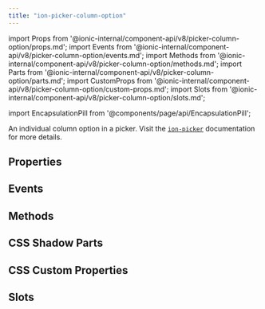 ```yaml
---
title: "ion-picker-column-option"
---
```

import Props from '@ionic-internal/component-api/v8/picker-column-option/props.md';
import Events from '@ionic-internal/component-api/v8/picker-column-option/events.md';
import Methods from '@ionic-internal/component-api/v8/picker-column-option/methods.md';
import Parts from '@ionic-internal/component-api/v8/picker-column-option/parts.md';
import CustomProps from '@ionic-internal/component-api/v8/picker-column-option/custom-props.md';
import Slots from '@ionic-internal/component-api/v8/picker-column-option/slots.md';

<head>
  <title>ion-picker-column-option: The individual options within a column in a picker.</title>
  <meta name="description" content="An individual column option in a picker." />
</head>

import EncapsulationPill from '@components/page/api/EncapsulationPill';

<EncapsulationPill type="shadow" />

An individual column option in a picker. Visit the [`ion-picker`](./picker.mdx) documentation for more details.

## Properties
<Props />

## Events
<Events />

## Methods
<Methods />

## CSS Shadow Parts
<Parts />

## CSS Custom Properties
<CustomProps />

## Slots
<Slots />
